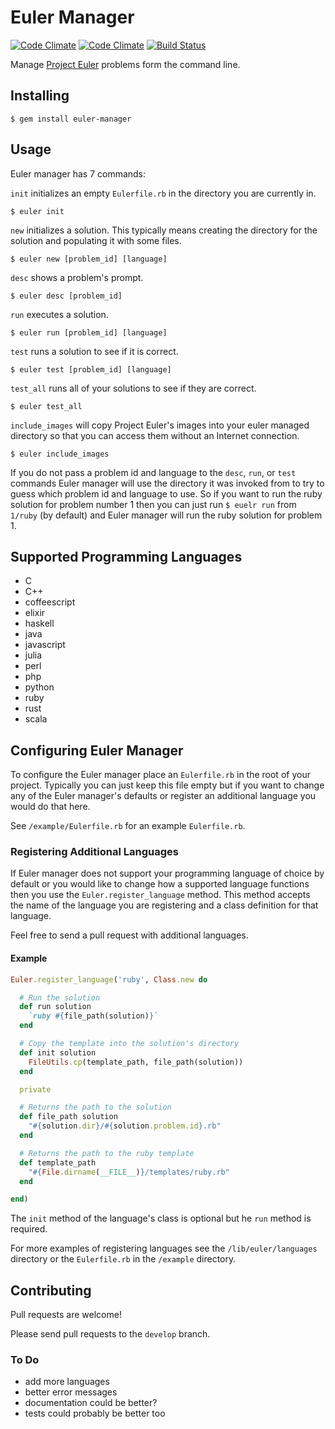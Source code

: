 # Euler Manager

[![Code Climate](https://codeclimate.com/github/yaworsw/euler-manager.png)](https://codeclimate.com/github/yaworsw/euler-manager) [![Code Climate](https://codeclimate.com/github/yaworsw/euler-manager/coverage.png)](https://codeclimate.com/github/yaworsw/euler-manager) [![Build Status](https://travis-ci.org/yaworsw/euler-manager.svg?branch=master)](https://travis-ci.org/yaworsw/euler-manager)

Manage [Project Euler](https://projecteuler.net/) problems form the command line.

## Installing

    $ gem install euler-manager

## Usage

Euler manager has 7 commands:

`init` initializes an empty `Eulerfile.rb` in the directory you are currently
in.

    $ euler init

`new` initializes a solution.  This typically means creating the directory for
the solution and populating it with some files.

    $ euler new [problem_id] [language]

`desc` shows a problem's prompt.

    $ euler desc [problem_id]

`run` executes a solution.

    $ euler run [problem_id] [language]

`test` runs a solution to see if it is correct.

    $ euler test [problem_id] [language]

`test_all` runs all of your solutions to see if they are correct.

    $ euler test_all

`include_images` will copy Project Euler's images into your euler managed
directory so that you can access them without an Internet connection.

    $ euler include_images

If you do not pass a problem id and language to the `desc`, `run`, or `test`
commands Euler manager will use the directory it was invoked from to try to
guess which problem id and language to use.  So if you want to run the ruby
solution for problem number 1 then you can just run `$ euelr run` from `1/ruby`
(by default) and Euler manager will run the ruby solution for problem 1.

## Supported Programming Languages

- C
- C++
- coffeescript
- elixir
- haskell
- java
- javascript
- julia
- perl
- php
- python
- ruby
- rust
- scala

## Configuring Euler Manager

To configure the Euler manager place an `Eulerfile.rb` in the root of your
project.  Typically you can just keep this file empty but if you want to change
any of the Euler manager's defaults or register an additional language you would
do that here.

See `/example/Eulerfile.rb` for an example `Eulerfile.rb`.

### Registering Additional Languages

If Euler manager does not support your programming language of choice by default
or you would like to change how a supported language functions then you use the
`Euler.register_language` method.  This method accepts the name of the language
you are registering and a class definition for that language.

Feel free to send a pull request with additional languages.

#### Example

```ruby
Euler.register_language('ruby', Class.new do

  # Run the solution
  def run solution
    `ruby #{file_path(solution)}`
  end

  # Copy the template into the solution's directory
  def init solution
    FileUtils.cp(template_path, file_path(solution))
  end

  private

  # Returns the path to the solution
  def file_path solution
    "#{solution.dir}/#{solution.problem.id}.rb"
  end

  # Returns the path to the ruby template
  def template_path
    "#{File.dirname(__FILE__)}/templates/ruby.rb"
  end

end)
```

The `init` method of the language's class is optional but he `run` method is
required.

For more examples of registering languages see the `/lib/euler/languages`
directory or the `Eulerfile.rb` in the `/example` directory.

## Contributing

Pull requests are welcome!

Please send pull requests to the `develop` branch.

### To Do

- add more languages
- better error messages
- documentation could be better?
- tests could probably be better too
